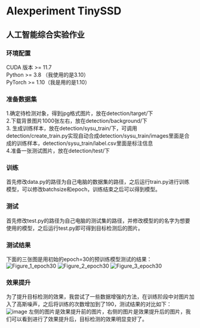 # AIexperiment  TinySSD
## 人工智能综合实验作业
### 环境配置  

CUDA 版本 >= 11.7  
Python >= 3.8 （我使用的是3.10）  
PyTorch >= 1.10（我是用的是1.10）  

### 准备数据集
1.确定待检测对象，得到jpg格式图片，放在detection/target/下  
2.下载背景图片1000张左右，放在detection/background/下  
3. 生成训练样本，放在detection/sysu_train/下，可调用detection/create_train.py实现自动合成detection/sysu_train/images里面是合成的训练样本，detection/sysu_train/label.csv里面是标注信息  
4.准备一张测试图片，放在detection/test/下  

### 训练
首先修改data.py的路径为自己电脑的数据集的路径，之后运行train.py进行训练模型，可以修改batchsize和epoch，训练结束之后可以得到模型。  
### 测试
首先修改test.py的路径为自己电脑的测试集的路径，并修改模型的的名字为想要使用的模型，之后运行test.py即可得到目标检测后的图片。  

### 测试结果
下面的三张图是用初始的epoch=30的预训练模型测试的结果：
![Figure_1_epoch30](https://user-images.githubusercontent.com/117092266/199030825-b9305f57-def7-40c9-b576-23dca9e369bb.png)
![Figure_2_epoch30](https://user-images.githubusercontent.com/117092266/199030852-7306e876-b435-49e9-b8e9-4dd61314f969.png)
![Figure_3_epoch30](https://user-images.githubusercontent.com/117092266/199030878-daac98cb-7fb5-4ec3-b942-b4e460253b58.png)

### 效果提升
为了提升目标检测的效果，我尝试了一些数据增强的方法，在训练阶段中对图片加入了高斯噪声，之后将训练的次数增加到了190，测试结果的对比如下：  
![image](https://user-images.githubusercontent.com/117092266/199035298-6d44b2b5-29dd-4952-9739-675de4bb8bfd.png)
左侧的图片是效果提升前的图片，右侧的图片是效果提升后的图片，我们可以看到进行了效果提升后，目标检测的效果明显变好了。
